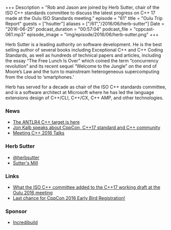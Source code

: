 +++
Description = "Rob and Jason are joined by Herb Sutter, chair of the ISO C++ standards committee to discuss the latest progress on C++ 17 made at the Oulu ISO Standards meeting."
episode = "61"
title = "Oulu Trip Report"
guests = ["hsutter"]
aliases = ["/61","/2016/06/herb-sutter"]
Date = "2016-06-25"
podcast_duration = "00:57:04"
podcast_file = "cppcast-061.mp3"
episode_image = "img/episode/2016/06/herb-sutter.png"
+++

Herb Sutter is a leading authority on software development. He is the best selling author of several books including Exceptional C++ and C++ Coding Standards, as well as hundreds of technical papers and articles, including the essay “The Free Lunch Is Over” which coined the term “concurrency revolution” and its recent sequel “Welcome to the Jungle” on the end of Moore’s Law and the turn to mainstream heterogeneous supercomputing from the cloud to ‘smartphones.’

Herb has served for a decade as chair of the ISO C++ standards committee, and is a software architect at Microsoft where he has led the language extensions design of C++/CLI, C++/CX, C++ AMP, and other technologies.


### News ###

 - [The ANTLR4 C++ target is here](http://www.soft-gems.net/index.php/tools/49-the-antlr4-c-target-is-here)
 - [Jon Kalb speaks about CppCon, C++17 standard and C++ community](https://blog.jetbrains.com/clion/2016/06/jon-kalb-speaks-about-cppcon-cpp17-and-cpp-community/)
 - [Meeting C++ 2016 Talks](http://meetingcpp.com/index.php/talks16.html)
 
### Herb Sutter ###

 - [@herbsutter](https://twitter.com/herbsutter)
 - [Sutter's Mill](https://herbsutter.com/)
 
### Links ###

 - [What the ISO C++ committee added to the C++17 working draft at the Oulu 2016 meeting](https://www.reddit.com/r/cpp/comments/4pmlpz/what_the_iso_c_committee_added_to_the_c17_working/)
 - [Last chance for CppCon 2016 Early Bird Registration!](http://cppcon.org/regopen2016/)

### Sponsor ###

- [Incredibuild](https://www.incredibuild.com/cppoffer)

